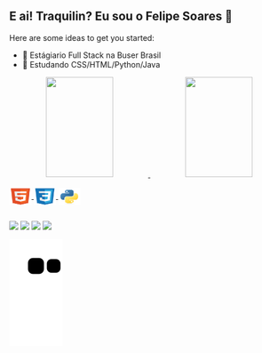 ## E ai! Traquilin? Eu sou o Felipe Soares 🚀
Here are some ideas to get you started:

- 🔭 Estágiario Full Stack na Buser Brasil
- 🌱 Estudando CSS/HTML/Python/Java

<div align="center">
  <a href="https://github.com/felipesoaresfl">
  <img height="180em" width="49%" src="https://github-readme-stats.vercel.app/api?username=felipesoaresfl&show_icons=true&theme=dark&include_all_commits=true&count_private=true"/>
  <img height="180em" width="49%" src="https://github-readme-stats.vercel.app/api/top-langs/?username=felipesoaresfl&layout=compact&langs_count=7&theme=dark"/>
</div>
  
<div style="display: inline_block"><br>
  <img align="center" alt="Feza-HTML" height="30" width="40" src="https://raw.githubusercontent.com/devicons/devicon/master/icons/html5/html5-original.svg">
  <img align="center" alt="Feza-CSS" height="30" width="40" src="https://raw.githubusercontent.com/devicons/devicon/master/icons/css3/css3-original.svg">
  <img align="center" alt="Feza-Python" height="30" width="40" src="https://raw.githubusercontent.com/devicons/devicon/master/icons/python/python-original.svg">

  
  ##
 
<div> 
   <a href="https://www.linkedin.com/in/felipesoaresfl/" target="_blank"><img src="https://img.shields.io/badge/-LinkedIn-%230077B5?style=for-the-badge&logo=linkedin&logoColor=white" target="_blank"></a> 
    <a href = "mailto:felipesoares.dev@gmail.com"><img src="https://img.shields.io/badge/-Gmail-%23333?style=for-the-badge&logo=gmail&logoColor=white" target="_blank"></a>
  <a href="https://instagram.com/fenauta" target="_blank"><img src="https://img.shields.io/badge/-Instagram-%23E4405F?style=for-the-badge&logo=instagram&logoColor=white" target="_blank"></a>
 	<a href="https://www.twitch.tv/fenauta" target="_blank"><img src="https://img.shields.io/badge/Twitch-9146FF?style=for-the-badge&logo=twitch&logoColor=white" target="_blank"></a>

 
  ![Snake animation](https://github.com/felipesoaresfl/felipesoaresfl/blob/output/github-contribution-grid-snake.svg)
 
</div>
